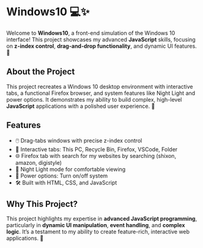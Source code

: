 # Windows10 💻✨

Welcome to **Windows10**, a front-end simulation of the Windows 10 interface! This project showcases my advanced **JavaScript** skills, focusing on **z-index control**, **drag-and-drop functionality**, and dynamic UI features. 🚀

## About the Project
This project recreates a Windows 10 desktop environment with interactive tabs, a functional Firefox browser, and system features like Night Light and power options. It demonstrates my ability to build complex, high-level **JavaScript** applications with a polished user experience. 🎯

## Features
- 🖱️ Drag-tabs windows with precise z-index control
- 📂 Interactive tabs: This PC, Recycle Bin, Firefox, VSCode, Folder
- 🌐 Firefox tab with search for my websites by searching (shixon, amazon, digistyle)
- 🔆 Night Light mode for comfortable viewing
- 🔋 Power options: Turn on/off system
- 🛠️ Built with HTML, CSS, and JavaScript

## Why This Project?
This project highlights my expertise in **advanced JavaScript programming**, particularly in **dynamic UI manipulation**, **event handling**, and **complex logic**. It’s a testament to my ability to create feature-rich, interactive web applications. 💪
